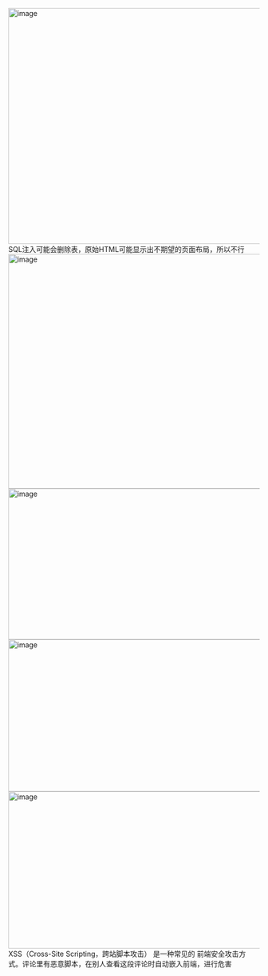 <img width="769" height="472" alt="image" src="https://github.com/user-attachments/assets/dc0d11c0-a942-4ce7-9551-8071d994ba02" /><br>
SQL注入可能会删除表，原始HTML可能显示出不期望的页面布局，所以不行
<img width="715" height="469" alt="image" src="https://github.com/user-attachments/assets/c4fcc178-fc16-4fcc-87e3-9cd9a4319cdc" /><br>
<img width="663" height="302" alt="image" src="https://github.com/user-attachments/assets/8bfbbdf7-020e-4b49-94bb-3c4438bede0b" />
<img width="619" height="304" alt="image" src="https://github.com/user-attachments/assets/2ba67559-d6c5-42d1-8aec-f26150c76b9e" />
<img width="755" height="314" alt="image" src="https://github.com/user-attachments/assets/f3925d95-ad36-409c-a057-21e5c32caca2" /><br>
XSS（Cross-Site Scripting，跨站脚本攻击） 是一种常见的 前端安全攻击方式。评论里有恶意脚本，在别人查看这段评论时自动嵌入前端，进行危害
